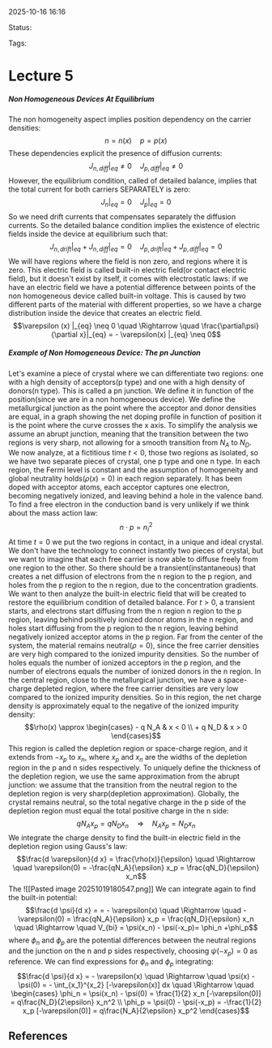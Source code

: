 
2025-10-16 16:16

Status: 

Tags:

# Lecture 5
##### Non Homogeneous Devices At Equilibrium
The non homogeneity aspect implies position dependency on the carrier densities:
$$n = n(x) \quad p = p(x)$$
These dependencies explicit the presence of diffusion currents:
$$J_{n, diff} |_{eq} \neq 0 \quad J_{p, diff} |_{eq} \neq 0$$
However, the equilibrium condition, called of detailed balance, implies that the total current for both carriers SEPARATELY is zero:
$$J_n |_{eq} = 0 \quad J_p|_{eq} = 0$$
So we need drift currents that compensates separately the diffusion currents. So the detailed balance condition implies the existence of electric fields inside the device at equilibrium such that:
$$J_{n, drift} |_{eq} + J_{n, diff} |_{eq} = 0 \quad J_{p, drift} |_{eq} + J_{p, diff} |_{eq} = 0$$
We will have regions where the field is non zero, and regions where it is zero. This electric field is called built-in electric field(or contact electric field), but it doesn't exist by itself, it comes with electrostatic laws: if we have an electric field we have a potential difference between points of the non homogeneous device called built-in voltage. This is caused by two different parts of the material with different properties, so we have a charge distribution inside the device that creates an electric field. 
$$\varepsilon (x) |_{eq} \neq 0 \quad \Rightarrow \quad \frac{\partial\psi}{\partial x}|_{eq} = - \varepsilon(x) |_{eq} \neq 0$$
##### Example of Non Homogeneous Device: The pn Junction
Let's examine a piece of crystal where we can differentiate two regions: one with a high density of acceptors(p type) and one with a high density of donors(n type). This is called a pn junction. We define it in function of the position(since we are in a non homogeneous device). 
We define the metallurgical junction as the point where the acceptor and donor densities are equal, in a graph showing the net doping profile in function of position it is the point where the curve crosses the x axis.
To simplify the analysis we assume an abrupt junction, meaning that the transition between the two regions is very sharp, not allowing for a smooth transition from $N_A$ to $N_D$.
We now analyze, at a fictitious time $t<0$, those two regions as isolated, so we have two separate pieces of crystal, one p type and one n type. In each region, the Fermi level is constant and the assumption of homogeneity and global neutrality holds($\rho(x) = 0$) in each region separately. 
It has been doped with acceptor atoms, each acceptor captures one electron, becoming negatively ionized, and leaving behind a hole in the valence band. To find a free electron in the conduction band is very unlikely if we think about the mass action law:
$$n \cdot p = n_i^2$$
At time $t=0$ we put the two regions in contact, in a unique and ideal crystal. We don't have the technology to connect instantly two pieces of crystal, but we want to imagine that each free carrier is now able to diffuse freely from one region to the other. So there should be a transient(instantaneous) that creates a net diffusion of electrons from the n region to the p region, and holes from the p region to the n region, due to the concentration gradients. We want to then analyze the built-in electric field that will be created to restore the equilibrium condition of detailed balance. 
For $t>0$, a transient starts, and electrons start diffusing from the n region n region to the p region, leaving behind positively ionized donor atoms in the n region, and holes start diffusing from the p region to the n region, leaving behind negatively ionized acceptor atoms in the p region. 
Far from the center of the system, the material remains neutral($\rho = 0$), since the free carrier densities are very high compared to the ionized impurity densities. So the number of holes equals the number of ionized acceptors in the p region, and the number of electrons equals the number of ionized donors in the n region. 
In the central region, close to the metallurgical junction, we have a space-charge depleted region, where the free carrier densities are very low compared to the ionized impurity densities. So in this region, the net charge density is approximately equal to the negative of the ionized impurity density:
$$\rho(x) \approx \begin{cases} - q N_A & x < 0 \\ + q N_D & x > 0 \end{cases}$$
This region is called the depletion region or space-charge region, and it extends from $-x_p$ to $x_n$, where $x_p$ and $x_n$ are the widths of the depletion region in the p and n sides respectively. To uniquely define the thickness of the depletion region, we use the same approximation from the abrupt junction: we assume that the transition from the neutral region to the depletion region is very sharp(depletion approximation).
Globally, the crystal remains neutral, so the total negative charge in the p side of the depletion region must equal the total positive charge in the n side:
$$q N_A x_p = q N_D x_n \quad \Rightarrow \quad N_A x_p = N_D x_n$$
We integrate the charge density to find the built-in electric field in the depletion region using Gauss's law:
$$\frac{d \varepsilon}{d x} = \frac{\rho(x)}{\epsilon} \quad \Rightarrow \quad \varepsilon(0) = -\frac{qN_A}{\epsilon} x_p = \frac{qN_D}{\epsilon} x_n$$
The 
![[Pasted image 20251019180547.png]]
We can integrate again to find the built-in potential:
$$\frac{d \psi}{d x} = = - \varepsilon(x) \quad \Rightarrow \quad -\varepsilon(0) = \frac{qN_A}{\epsilon} x_p = \frac{qN_D}{\epsilon} x_n \quad \Rightarrow \quad V_{bi} = \psi(x_n) - \psi(-x_p)= \phi_n +\phi_p$$
where $\phi_n$ and $\phi_p$ are the potential differences between the neutral regions and the junction on the n and p sides respectively, choosing $\psi(-x_p) = 0$ as reference. We can find expressions for $\phi_n$ and $\phi_p$ integrating:
$$\frac{d \psi}{d x} = - \varepsilon(x) \quad \Rightarrow \quad \psi(x) - \psi(0) = - \int_{x_1}^{x_2} [-\varepsilon(x)] dx \quad \Rightarrow \quad
\begin{cases}
\phi_n = \psi(x_n) - \psi(0) = \frac{1}{2} x_n [-\varepsilon(0)] = q\frac{N_D}{2\epsilon} x_n^2 \\
\phi_p = \psi(0) - \psi(-x_p) = -\frac{1}{2} x_p [-\varepsilon(0)] = q\frac{N_A}{2\epsilon} x_p^2
\end{cases}$$


## References
